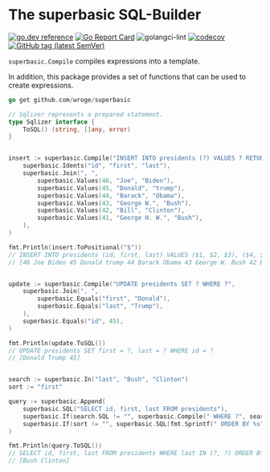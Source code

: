 # The superbasic SQL-Builder

[![go.dev reference](https://img.shields.io/badge/go.dev-reference-007d9c?logo=go&logoColor=white)](https://pkg.go.dev/github.com/wroge/superbasic)
[![Go Report Card](https://goreportcard.com/badge/github.com/wroge/superbasic)](https://goreportcard.com/report/github.com/wroge/superbasic)
![golangci-lint](https://github.com/wroge/superbasic/workflows/golangci-lint/badge.svg)
[![codecov](https://codecov.io/gh/wroge/superbasic/branch/main/graph/badge.svg?token=SBSedMOGHR)](https://codecov.io/gh/wroge/superbasic)
[![GitHub tag (latest SemVer)](https://img.shields.io/github/tag/wroge/superbasic.svg?style=social)](https://github.com/wroge/superbasic/tags)

```superbasic.Compile``` compiles expressions into a template.

In addition, this package provides a set of functions that can be used to create expressions.

```go
go get github.com/wroge/superbasic

// Sqlizer represents a prepared statement.
type Sqlizer interface {
	ToSQL() (string, []any, error)
}


insert := superbasic.Compile("INSERT INTO presidents (?) VALUES ? RETURNING id",
	superbasic.Idents("id", "first", "last"),
	superbasic.Join(", ",
		superbasic.Values(46, "Joe", "Biden"),
		superbasic.Values(45, "Donald", "trump"),
		superbasic.Values(44, "Barack", "Obama"),
		superbasic.Values(43, "George W.", "Bush"),
		superbasic.Values(42, "Bill", "Clinton"),
		superbasic.Values(41, "George H. W.", "Bush"),
	),
)

fmt.Println(insert.ToPositional("$"))
// INSERT INTO presidents (id, first, last) VALUES ($1, $2, $3), ($4, $5, $6), ($7, $8, $9), ($10, $11, $12), ($13, $14, $15), ($16, $17, $18) RETURNING id
// [46 Joe Biden 45 Donald trump 44 Barack Obama 43 George W. Bush 42 Bill Clinton 41 George H. W. Bush]


update := superbasic.Compile("UPDATE presidents SET ? WHERE ?",
	superbasic.Join(", ",
		superbasic.Equals("first", "Donald"),
		superbasic.Equals("last", "Trump"),
	),
	superbasic.Equals("id", 45),
)

fmt.Println(update.ToSQL())
// UPDATE presidents SET first = ?, last = ? WHERE id = ?
// [Donald Trump 45]


search := superbasic.In("last", "Bush", "Clinton")
sort := "first"

query := superbasic.Append(
	superbasic.SQL("SELECT id, first, last FROM presidents"),
	superbasic.If(search.SQL != "", superbasic.Compile(" WHERE ?", search)),
	superbasic.If(sort != "", superbasic.SQL(fmt.Sprintf(" ORDER BY %s", sort))),
)

fmt.Println(query.ToSQL())
// SELECT id, first, last FROM presidents WHERE last IN (?, ?) ORDER BY first
// [Bush Clinton]
```